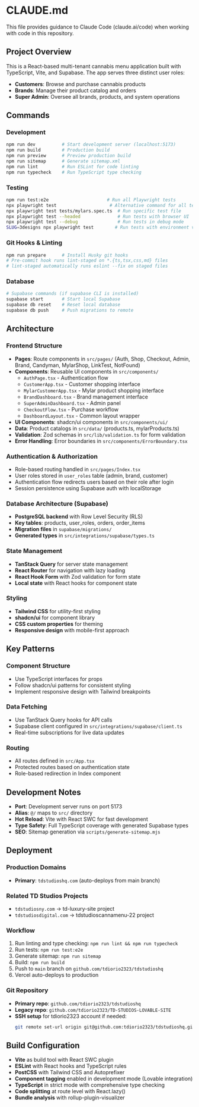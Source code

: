# CLAUDE.md

This file provides guidance to Claude Code (claude.ai/code) when working with code in this repository.

## Project Overview

This is a React-based multi-tenant cannabis menu application built with TypeScript, Vite, and Supabase. The app serves three distinct user roles:
- **Customers**: Browse and purchase cannabis products
- **Brands**: Manage their product catalog and orders
- **Super Admin**: Oversee all brands, products, and system operations

## Commands

### Development
```bash
npm run dev          # Start development server (localhost:5173)
npm run build        # Production build
npm run preview      # Preview production build
npm run sitemap      # Generate sitemap.xml
npm run lint         # Run ESLint for code linting
npm run typecheck    # Run TypeScript type checking
```

### Testing
```bash
npm run test:e2e                      # Run all Playwright tests
npx playwright test                    # Alternative command for all tests
npx playwright test tests/mylars.spec.ts  # Run specific test file
npx playwright test --headed              # Run tests with browser UI
npx playwright test --debug               # Run tests in debug mode
SLUG=3designs npx playwright test        # Run tests with environment variable
```

### Git Hooks & Linting
```bash
npm run prepare      # Install Husky git hooks
# Pre-commit hook runs lint-staged on *.{ts,tsx,css,md} files
# lint-staged automatically runs eslint --fix on staged files
```

### Database
```bash
# Supabase commands (if supabase CLI is installed)
supabase start       # Start local Supabase
supabase db reset    # Reset local database
supabase db push     # Push migrations to remote
```

## Architecture

### Frontend Structure
- **Pages**: Route components in `src/pages/` (Auth, Shop, Checkout, Admin, Brand, Candyman, MylarShop, LinkTest, NotFound)
- **Components**: Reusable UI components in `src/components/`
  - `AuthPage.tsx` - Authentication flow
  - `CustomerApp.tsx` - Customer shopping interface
  - `MylarCustomerApp.tsx` - Mylar product shopping interface
  - `BrandDashboard.tsx` - Brand management interface
  - `SuperAdminDashboard.tsx` - Admin panel
  - `CheckoutFlow.tsx` - Purchase workflow
  - `DashboardLayout.tsx` - Common layout wrapper
- **UI Components**: shadcn/ui components in `src/components/ui/`
- **Data**: Product catalogs in `src/data/` (products.ts, mylarProducts.ts)
- **Validation**: Zod schemas in `src/lib/validation.ts` for form validation
- **Error Handling**: Error boundaries in `src/components/ErrorBoundary.tsx`

### Authentication & Authorization
- Role-based routing handled in `src/pages/Index.tsx`
- User roles stored in `user_roles` table (admin, brand, customer)
- Authentication flow redirects users based on their role after login
- Session persistence using Supabase auth with localStorage

### Database Architecture (Supabase)
- **PostgreSQL backend** with Row Level Security (RLS)
- **Key tables**: products, user_roles, orders, order_items
- **Migration files** in `supabase/migrations/`
- **Generated types** in `src/integrations/supabase/types.ts`

### State Management
- **TanStack Query** for server state management
- **React Router** for navigation with lazy loading
- **React Hook Form** with Zod validation for form state
- **Local state** with React hooks for component state

### Styling
- **Tailwind CSS** for utility-first styling
- **shadcn/ui** for component library
- **CSS custom properties** for theming
- **Responsive design** with mobile-first approach

## Key Patterns

### Component Structure
- Use TypeScript interfaces for props
- Follow shadcn/ui patterns for consistent styling
- Implement responsive design with Tailwind breakpoints

### Data Fetching
- Use TanStack Query hooks for API calls
- Supabase client configured in `src/integrations/supabase/client.ts`
- Real-time subscriptions for live data updates

### Routing
- All routes defined in `src/App.tsx`
- Protected routes based on authentication state
- Role-based redirection in Index component

## Development Notes

- **Port**: Development server runs on port 5173
- **Alias**: `@/` maps to `src/` directory
- **Hot Reload**: Vite with React SWC for fast development
- **Type Safety**: Full TypeScript coverage with generated Supabase types
- **SEO**: Sitemap generation via `scripts/generate-sitemap.mjs`

## Deployment

### Production Domains
- **Primary**: `tdstudioshq.com` (auto-deploys from main branch)

### Related TD Studios Projects
- `tdstudiosny.com` → td-luxury-site project
- `tdstudiosdigital.com` → tdstudioscannamenu-22 project

### Workflow
1. Run linting and type checking: `npm run lint && npm run typecheck`
2. Run tests: `npm run test:e2e`
3. Generate sitemap: `npm run sitemap`
4. Build: `npm run build`
5. Push to `main` branch on `github.com/tdiorio2323/tdstudioshq`
6. Vercel auto-deploys to production

### Git Repository
- **Primary repo**: `github.com/tdiorio2323/tdstudioshq`
- **Legacy repo**: `github.com/tdiorio2323/TD-STUDIOS-LOVABLE-SITE`
- **SSH setup** for tdiorio2323 account if needed:
  ```bash
  git remote set-url origin git@github.com:tdiorio2323/tdstudioshq.git
  ```

## Build Configuration

- **Vite** as build tool with React SWC plugin
- **ESLint** with React hooks and TypeScript rules
- **PostCSS** with Tailwind CSS and Autoprefixer
- **Component tagging** enabled in development mode (Lovable integration)
- **TypeScript** in strict mode with comprehensive type checking
- **Code splitting** at route level with React.lazy()
- **Bundle analysis** with rollup-plugin-visualizer